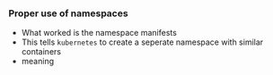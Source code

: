 ### Proper use of namespaces

- What worked is the namespace manifests 
- This tells `kubernetes` to create a seperate namespace with similar containers 
- meaning 